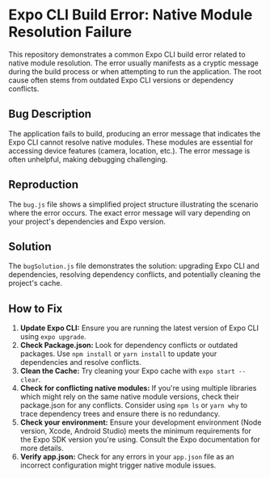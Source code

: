 # Expo CLI Build Error: Native Module Resolution Failure

This repository demonstrates a common Expo CLI build error related to native module resolution. The error usually manifests as a cryptic message during the build process or when attempting to run the application. The root cause often stems from outdated Expo CLI versions or dependency conflicts.

## Bug Description

The application fails to build, producing an error message that indicates the Expo CLI cannot resolve native modules. These modules are essential for accessing device features (camera, location, etc.). The error message is often unhelpful, making debugging challenging.

## Reproduction

The `bug.js` file shows a simplified project structure illustrating the scenario where the error occurs.  The exact error message will vary depending on your project's dependencies and Expo version.

## Solution

The `bugSolution.js` file demonstrates the solution: upgrading Expo CLI and dependencies, resolving dependency conflicts, and potentially cleaning the project's cache.

## How to Fix

1. **Update Expo CLI:** Ensure you are running the latest version of Expo CLI using `expo upgrade`. 
2. **Check Package.json:** Look for dependency conflicts or outdated packages. Use `npm install` or `yarn install` to update your dependencies and resolve conflicts.
3. **Clean the Cache:**  Try cleaning your Expo cache with `expo start --clear`. 
4. **Check for conflicting native modules:** If you're using multiple libraries which might rely on the same native module versions, check their package.json for any conflicts.  Consider using `npm ls` or `yarn why` to trace dependency trees and ensure there is no redundancy. 
5. **Check your environment:** Ensure your development environment (Node version, Xcode, Android Studio) meets the minimum requirements for the Expo SDK version you're using.  Consult the Expo documentation for more details.
6. **Verify app.json:** Check for any errors in your `app.json` file as an incorrect configuration might trigger native module issues.
